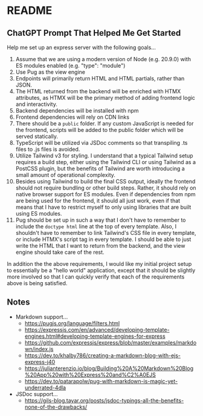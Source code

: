 # README

## ChatGPT Prompt That Helped Me Get Started

Help me set up an express server with the following goals...

1. Assume that we are using a modern version of Node (e.g. 20.9.0) with ES modules enabled (e.g. "type": "module")
2. Use Pug as the view engine
3. Endpoints will primarily return HTML and HTML partials, rather than JSON.
4. The HTML returned from the backend will be enriched with HTMX attributes, as HTMX will be the primary method of adding frontend logic and interactivity.
5. Backend dependencies will be installed with npm
6. Frontend dependencies will rely on CDN links
7. There should be a `public` folder. If any custom JavaScript is needed for the frontend, scripts will be added to the public folder which will be served statically.
8. TypeScript will be utilized via JSDoc comments so that transpiling .ts files to .js files is avoided.
9. Utilize Tailwind v3 for styling. I understand that a typical Tailwind setup requires a build step, either using the Tailwind CLI or using Tailwind as a PostCSS plugin, but the benefits of Tailwind are worth introducing a small amount of operational complexity.
10. Besides using Tailwind to build the final CSS output, ideally the frontend should not require bundling or other build steps. Rather, it should rely on native browser support for ES modules. Even if dependencies from npm are being used for the frontend, it should all just work, even if that means that I have to restrict myself to only using libraries that are built using ES modules.
11. Pug should be set up in such a way that I don't have to remember to include the `doctype html` line at the top of every template. Also, I shouldn't have to remember to link Tailwind's CSS file in every template, or include HTMX's script tag in every template. I should be able to just write the HTML that I want to return from the backend, and the view engine should take care of the rest.

In addition the the above requirements, I would like my initial project setup to essentially be a "hello world" application, except that it should be slightly more involved so that I can quickly verify that each of the requirements above is being satisfied.

## Notes

- Markdown support...
  - https://pugjs.org/language/filters.html
  - https://expressjs.com/en/advanced/developing-template-engines.html#developing-template-engines-for-express
  - https://github.com/expressjs/express/blob/master/examples/markdown/index.js
  - https://dev.to/khalby786/creating-a-markdown-blog-with-ejs-express-j40
  - https://julianterenzio.io/blog/Building%20A%20Markdown%20Blog%20App%20with%20Express%20and%C2%A0EJS
  - https://dev.to/patarapolw/pug-with-markdown-is-magic-yet-underrated-4dla
- JSDoc support...
  - https://gils-blog.tayar.org/posts/jsdoc-typings-all-the-benefits-none-of-the-drawbacks/
